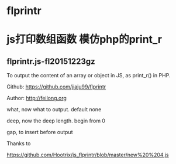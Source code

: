 # flprintr
<h1>js打印数组函数 模仿php的print_r</h1>
<h2>flprintr.js-fl20151223gz</h2>
<p>To output the content of an array or object in JS, as print_r() in PHP.<br>
 
Github: <a href="https://github.com/jiaju99/printr" target="_blank">https://github.com/jiaju99/flprintr</a><br>

Author: <a href="http://feilong.org" target="_blank">http://feilong.org</a></p>


<p>what, now what to output. default none<br>

deep, now the deep length. begin from 0<br>

gap,  to insert before output</p>

<p>Thanks to<br>

<a href="https://github.com/Hootrix/js_flprintr/blob/master/new%20%204.js" target="_blank">https://github.com/Hootrix/js_flprintr/blob/master/new%20%204.js</a></p>
<p>
